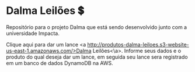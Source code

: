 # Dalma Leilões 💲
Repositório para o projeto Dalma que está sendo desenvolvido junto com a universidade Impacta.

Clique aqui para dar um lance <a http://produtos-dalma-leiloes.s3-website-us-east-1.amazonaws.com/>Dalma Leilões<\a>. Informe seus dados e o produto do qual deseja dar um lance, em seguida seu lance sera registrado em um banco de dados DynamoDB na AWS.
